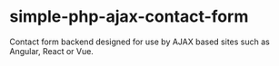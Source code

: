 # simple-php-ajax-contact-form
Contact form backend designed for use by AJAX based sites such as Angular, React or Vue.
